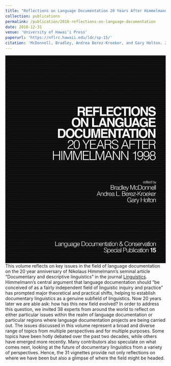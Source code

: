 ```yaml
---
title: "Reflections on Language Documentation 20 Years After Himmelmann 1998"
collection: publications
permalink: /publication/2018-reflections-on-language-documentation
date: 2018-12-31
venue: 'University of Hawai‘i Press'
paperurl: 'https://nflrc.hawaii.edu/ldc/sp-15/'
citation: 'McDonnell, Bradley, Andrea Berez-Kroeker, and Gary Holton. 2018.<i> Reflections on Language Documentation 20 Years After Himmelmann 1998</i>. (Language Documentation &amp;amp; Conservation Special Publication no. 15.) Honolulu: University of Hawai’i Press.'
---
```


<img src="/images/ldc-sp15-cover.png" align="left" style="margin-right: 15px;">This volume reflects on key issues in the field of language documentation on the 20 year anniversary of Nikolaus Himmelmann’s seminal article “Documentary and descriptive linguistics” in the journal [Linguistics](https://doi.org/10.1515/ling.1998.36.1.161). Himmelmann’s central argument that language documentation should “be conceived of as a fairly independent field of linguistic inquiry and practice” has prompted major theoretical and practical shifts, helping to establish documentary linguistics as a genuine subfield of linguistics. Now 20 years later we are able ask: how has this new field evolved?  In order to address this question, we invited 38 experts from around the world to reflect on either particular issues within the realm of language documentation or particular regions where language documentation projects are being carried out. The issues discussed in this volume represent a broad and diverse range of topics from multiple perspectives and for multiple purposes. Some topics have been hotly debated over the past two decades, while others have emerged more recently. Many contributors also speculate on what comes next, looking at the future of documentary linguistics from a variety of perspectives. Hence, the 31 vignettes provide not only reflections on where we have been but also a glimpse of where the field might be headed.
